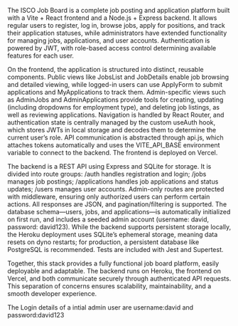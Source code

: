 The ISCO Job Board is a complete job posting and application platform built with a Vite + React frontend and a Node.js + Express backend. It allows regular users to register, log in, browse jobs, apply for positions, and track their application statuses, while administrators have extended functionality for managing jobs, applications, and user accounts. Authentication is powered by JWT, with role-based access control determining available features for each user.

On the frontend, the application is structured into distinct, reusable components. Public views like JobsList and JobDetails enable job browsing and detailed viewing, while logged-in users can use ApplyForm to submit applications and MyApplications to track them. Admin-specific views such as AdminJobs and AdminApplications provide tools for creating, updating (including dropdowns for employment type), and deleting job listings, as well as reviewing applications. Navigation is handled by React Router, and authentication state is centrally managed by the custom useAuth hook, which stores JWTs in local storage and decodes them to determine the current user’s role. API communication is abstracted through api.js, which attaches tokens automatically and uses the VITE_API_BASE environment variable to connect to the backend. The frontend is deployed on Vercel.

The backend is a REST API using Express and SQLite for storage. It is divided into route groups: /auth handles registration and login; /jobs manages job postings; /applications handles job applications and status updates; /users manages user accounts. Admin-only routes are protected with middleware, ensuring only authorized users can perform certain actions. All responses are JSON, and pagination/filtering is supported. The database schema—users, jobs, and applications—is automatically initialized on first run, and includes a seeded admin account (username: david, password: david123). While the backend supports persistent storage locally, the Heroku deployment uses SQLite’s ephemeral storage, meaning data resets on dyno restarts; for production, a persistent database like PostgreSQL is recommended. Tests are included with Jest and Supertest.

Together, this stack provides a fully functional job board platform, easily deployable and adaptable. The backend runs on Heroku, the frontend on Vercel, and both communicate securely through authenticated API requests. This separation of concerns ensures scalability, maintainability, and a smooth developer experience.

The Login details of a intial admin user are username:david and password:david123
